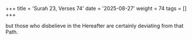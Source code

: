 +++
title = 'Surah 23, Verses 74'
date = '2025-08-27'
weight = 74
tags = []
+++

but those who disbelieve in the Hereafter are certainly deviating from that Path.